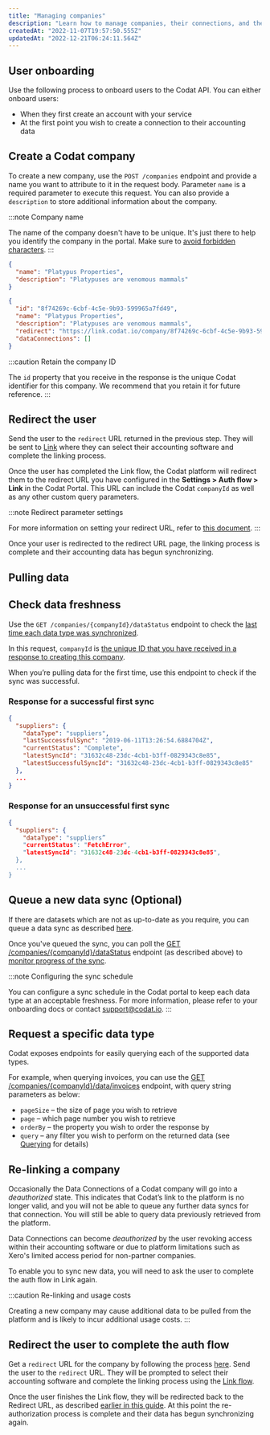 ```yaml
---
title: "Managing companies"
description: "Learn how to manage companies, their connections, and their data via API"
createdAt: "2022-11-07T19:57:50.555Z"
updatedAt: "2022-12-21T06:24:11.564Z"
---
```


## User onboarding

Use the following process to onboard users to the Codat API. You can either onboard users:

- When they first create an account with your service
- At the first point you wish to create a connection to their accounting data

## Create a Codat company

To create a new company, use the `POST /companies` endpoint and provide a name you want to attribute to it in the request body. Parameter `name` is a required parameter to execute this request. You can also provide a `description` to store additional information about the company.

:::note Company name

The name of the company doesn't have to be unique. It's just there to help you identify the company in the portal. Make sure to [avoid forbidden characters](/core-concepts/companies).
:::

```json Title="Sample request"
{
  "name": "Platypus Properties",
  "description": "Platypuses are venomous mammals"
}
```

```json Title="Sample response"
{
  "id": "8f74269c-6cbf-4c5e-9b93-599965a7fd49",
  "name": "Platypus Properties",
  "description": "Platypuses are venomous mammals",
  "redirect": "https://link.codat.io/company/8f74269c-6cbf-4c5e-9b93-599965a7fd49",
  "dataConnections": []
}
```
:::caution Retain the company ID

The `id` property that you receive in the response is the unique Codat identifier for this company. We recommend that you retain it for future reference.
:::

## Redirect the user

Send the user to the `redirect` URL returned in the previous step. They will be sent to [Link](/auth-flow/authorize-hosted-link) where they can select their accounting software and complete the linking process.

Once the user has completed the Link flow, the Codat platform will redirect them to the redirect URL you have configured in the **Settings > Auth flow > Link** in the Codat Portal. This URL can include the Codat `companyId` as well as any other custom query parameters.

:::note Redirect parameter settings

For more information on setting your redirect URL, refer to [this document](/auth-flow/customize/set-up-redirects).
:::

Once your user is redirected to the redirect URL page, the linking process is complete and their accounting data has begun synchronizing.

## Pulling data

## Check data freshness

Use the `GET /companies/{companyId}/dataStatus` endpoint to check the [last time each data type was synchronized](/core-concepts/status).

In this request, `companyId` is [the unique ID that you have received in a response to creating this company](/using-the-api/managing-companies#create-a-codat-company).

When you’re pulling data for the first time, use this endpoint to check if the sync was successful.

### Response for a successful first sync

```json 
{
  "suppliers": {
    "dataType": "suppliers",
    "lastSuccessfulSync": "2019-06-11T13:26:54.6884704Z",
    "currentStatus": "Complete",
    "latestSyncId": "31632c48-23dc-4cb1-b3ff-0829343c8e85",
    "latestSuccessfulSyncId": "31632c48-23dc-4cb1-b3ff-0829343c8e85"
  },
  ...
}
```

### Response for an unsuccessful first sync

```json
{
  "suppliers": {
    "dataType": "suppliers”
    "currentStatus": "FetchError",
    "latestSyncId": "31632c48-23dc-4cb1-b3ff-0829343c8e85",
  },
  ...
}
```

## Queue a new data sync (Optional)

If there are datasets which are not as up-to-date as you require, you can queue a data sync as described [here](/using-the-api/queueing-data-syncs).

Once you've queued the sync, you can poll the [GET /companies/{companyId}/dataStatus](/codat-api#/operations/get-companies-companyId-dataStatus) endpoint (as described above) to [monitor progress of the sync](/core-concepts/status).

:::note Configuring the sync schedule

You can configure a sync schedule in the Codat portal to keep each data type at an acceptable freshness. For more information, please refer to your onboarding docs or contact [support@codat.io](mailto:support@codat.io).
:::

## Request a specific data type

Codat exposes endpoints for easily querying each of the supported data types.

For example, when querying invoices, you can use the [GET /companies/{companyId}/data/invoices](/accounting-api#/operations/list-invoices) endpoint, with query string parameters as below:

- `pageSize` – the size of page you wish to retrieve
- `page` – which page number you wish to retrieve
- `orderBy` – the property you wish to order the response by
- `query` – any filter you wish to perform on the returned data (see [Querying](/using-the-api/querying) for details)

## Re-linking a company

Occasionally the Data Connections of a Codat company will go into a _deauthorized_ state. This indicates that Codat’s link to the platform is no longer valid, and you will not be able to queue any further data syncs for that connection. You will still be able to query data previously retrieved from the platform.

Data Connections can become _deauthorized_ by the user revoking access within their accounting software or due to platform limitations such as Xero's limited access period for non-partner companies.

To enable you to sync new data, you will need to ask the user to complete the auth flow in Link again.

:::caution Re-linking and usage costs

Creating a new company may cause additional data to be pulled from the platform and is likely to incur additional usage costs.
:::

## Redirect the user to complete the auth flow

Get a `redirect` URL for the company by following the process [here](/auth-flow/authorize-hosted-link). Send the user to the `redirect` URL. They will be prompted to select their accounting software and complete the linking process using the [Link flow](/auth-flow/overview).

Once the user finishes the Link flow, they will be redirected back to the Redirect URL, as described [earlier in this guide](/using-the-api/managing-companies#redirect-the-user). At this point the re-authorization process is complete and their data has begun synchronizing again.
